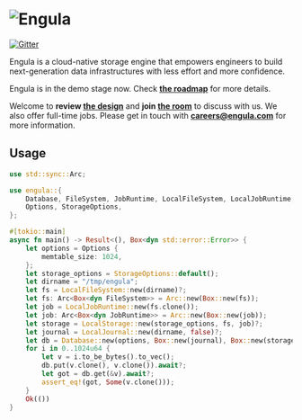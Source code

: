# ![Engula](https://engula.com/images/logo-wide.png)

[![Gitter](https://badges.gitter.im/engula/contributors.svg)](https://gitter.im/engula/contributors?utm_source=badge&utm_medium=badge&utm_campaign=pr-badge)

Engula is a cloud-native storage engine that empowers engineers to build next-generation data infrastructures with less effort and more confidence.

Engula is in the demo stage now.
Check **[the roadmap](https://github.com/engula/engula/issues/1)** for more details.

Welcome to **review [the design](docs/design.md)** and **join [the room](https://gitter.im/engula/contributors)** to discuss with us.
We also offer full-time jobs.
Please get in touch with **careers@engula.com** for more information.

## Usage

```rust
use std::sync::Arc;

use engula::{
    Database, FileSystem, JobRuntime, LocalFileSystem, LocalJobRuntime, LocalJournal, LocalStorage,
    Options, StorageOptions,
};

#[tokio::main]
async fn main() -> Result<(), Box<dyn std::error::Error>> {
    let options = Options {
        memtable_size: 1024,
    };
    let storage_options = StorageOptions::default();
    let dirname = "/tmp/engula";
    let fs = LocalFileSystem::new(dirname)?;
    let fs: Arc<Box<dyn FileSystem>> = Arc::new(Box::new(fs));
    let job = LocalJobRuntime::new(fs.clone());
    let job: Arc<Box<dyn JobRuntime>> = Arc::new(Box::new(job));
    let storage = LocalStorage::new(storage_options, fs, job)?;
    let journal = LocalJournal::new(dirname, false)?;
    let db = Database::new(options, Box::new(journal), Box::new(storage)).await;
    for i in 0..1024u64 {
        let v = i.to_be_bytes().to_vec();
        db.put(v.clone(), v.clone()).await?;
        let got = db.get(&v).await?;
        assert_eq!(got, Some(v.clone()));
    }
    Ok(())
}
```